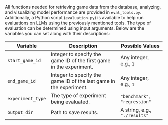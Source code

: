 All functions needed for retrieving game data from the database, analyzing, and visualizing model performance are provided in `eval_tools.py`. Additionally, a Python script (`evaluation.py`) is available to help run evaluations on LLMs using the previously mentioned tools. The type of evaluation can be determined using input arguments. Below are the variables you can set along with their descriptions:

| **Variable**       | **Description**                                                | **Possible Values**                    |
|--------------------|----------------------------------------------------------------|----------------------------------------|
| `start_game_id`    | Integer to specify the game ID of the first game in the experiment. | Any integer, e.g., `1`                 |
| `end_game_id`      | Integer to specify the game ID of the last game in the experiment.  | Any integer, e.g., `1`                 |
| `experiment_type`  | The type of experiment being evaluated.                           | `"benchmark"`, `"regression"`          |
| `output_dir`       | Path to save results.                                             | A string, e.g., `"./results"`          |
